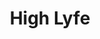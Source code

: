 ---
ee_id_thing: '4251'
site: '1'
type: '2'
inv_num: 2015-001
add_credit:
url: 2015-001-high-lyfe
title: High Lyfe
year: '2015'
display_year: '2015'
medium: Foam pool noodles, one The Broodle, sweatband, tube-socks, tailored Hooters
  sweatpant leg, Coors Light beer can, tailored legging
dims: 140 cm x variable width x variable depth
pitch:
ps:
live_url:
youtube:
https://github.com/coryarcangel/alu:
imgs: high-lyfe-2015-001-full-database-JH.jpg,high-lyfe-2015-001-detail-2-database-JH.jpg,high-lyfe-2015-001-detail-1-database-JH.jpg
subheading:
download:
commission:
related:
layout: things-i-made
---